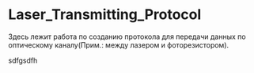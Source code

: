 # Laser_Transmitting_Protocol
Здесь лежит работа по созданию протокола для передачи данных по оптическому каналу(Прим.: между лазером и фоторезистором). 

sdfgsdfh
